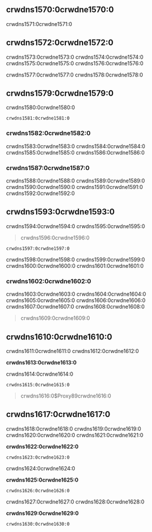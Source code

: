 ## crwdns1570:0crwdne1570:0

crwdns1571:0crwdne1571:0

## crwdns1572:0crwdne1572:0

crwdns1573:0crwdne1573:0 crwdns1574:0crwdne1574:0 crwdns1575:0crwdne1575:0 crwdns1576:0crwdne1576:0

crwdns1577:0crwdne1577:0 crwdns1578:0crwdne1578:0

## crwdns1579:0crwdne1579:0

crwdns1580:0crwdne1580:0

    crwdns1581:0crwdne1581:0
    

### crwdns1582:0crwdne1582:0

crwdns1583:0crwdne1583:0 crwdns1584:0crwdne1584:0 crwdns1585:0crwdne1585:0 crwdns1586:0crwdne1586:0

### crwdns1587:0crwdne1587:0

crwdns1588:0crwdne1588:0 crwdns1589:0crwdne1589:0 crwdns1590:0crwdne1590:0 crwdns1591:0crwdne1591:0 crwdns1592:0crwdne1592:0

## crwdns1593:0crwdne1593:0

crwdns1594:0crwdne1594:0 crwdns1595:0crwdne1595:0

> crwdns1596:0crwdne1596:0

    crwdns1597:0crwdne1597:0
    

crwdns1598:0crwdne1598:0 crwdns1599:0crwdne1599:0 crwdns1600:0crwdne1600:0 crwdns1601:0crwdne1601:0

### crwdns1602:0crwdne1602:0

crwdns1603:0crwdne1603:0 crwdns1604:0crwdne1604:0 crwdns1605:0crwdne1605:0 crwdns1606:0crwdne1606:0 crwdns1607:0crwdne1607:0 crwdns1608:0crwdne1608:0

> crwdns1609:0crwdne1609:0

## crwdns1610:0crwdne1610:0

crwdns1611:0crwdne1611:0 crwdns1612:0crwdne1612:0

**crwdns1613:0crwdne1613:0**

crwdns1614:0crwdne1614:0

    crwdns1615:0crwdne1615:0
    

> crwdns1616:0$Proxy89crwdne1616:0

## crwdns1617:0crwdne1617:0

crwdns1618:0crwdne1618:0 crwdns1619:0crwdne1619:0 crwdns1620:0crwdne1620:0 crwdns1621:0crwdne1621:0

**crwdns1622:0crwdne1622:0**

    crwdns1623:0crwdne1623:0
    

crwdns1624:0crwdne1624:0

**crwdns1625:0crwdne1625:0**

    crwdns1626:0crwdne1626:0
    

crwdns1627:0crwdne1627:0 crwdns1628:0crwdne1628:0

**crwdns1629:0crwdne1629:0**

    crwdns1630:0crwdne1630:0